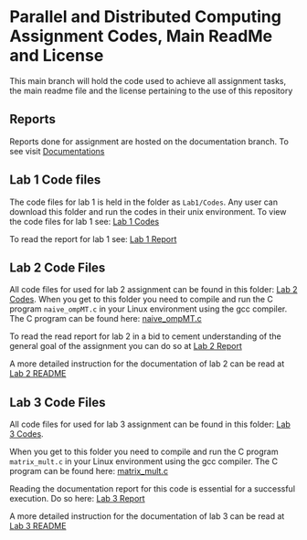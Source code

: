# Parallel and Distributed Computing Assignment Codes, Main ReadMe and License
This main branch will hold the code used to achieve all assignment tasks, the main readme file and the license pertaining to the use of this repository

## Reports
Reports done for assignment are hosted on the documentation branch. To see visit [Documentations](https://github.com/KwekuYamoah/Parallel-and-Distributed-Computing/tree/documentation)

## Lab 1 Code files
The code files for lab 1 is held in the folder as `Lab1/Codes`. Any user can download this folder and run the codes in their unix environment. To view the code files for lab 1 see: [Lab 1 Codes](https://github.com/KwekuYamoah/Parallel-and-Distributed-Computing/tree/main/Lab1/Codes)

To read the report for lab 1 see: [Lab 1 Report](https://github.com/KwekuYamoah/Parallel-and-Distributed-Computing/blob/e0dc0f747d5cdd237bd1aa82770f1b89f798f01e/KwekuYamoah(71712022)-Lab1Report.pdf)

## Lab 2 Code Files
All code files for used for lab 2 assignment can be found in this folder: [Lab 2 Codes](https://github.com/KwekuYamoah/Parallel-and-Distributed-Computing/blob/bcc89d35cdfec830ffd62c2a2f5225424d8a17e3/README.md#L13). When you get to this folder you need to compile and run the C program `naive_ompMT.c` in your Linux environment using the gcc compiler. The C program can be found here: [naive_ompMT.c](https://github.com/KwekuYamoah/Parallel-and-Distributed-Computing/blob/bcc89d35cdfec830ffd62c2a2f5225424d8a17e3/Lab2/naive_ompMT.c#L1)

To read the read report for lab 2 in a bid to cement understanding of the general goal of the assignment you can do so at [Lab 2 Report](https://github.com/KwekuYamoah/Parallel-and-Distributed-Computing/blob/documentation/KwekuYamoah(71712022)-Lab2Report.pdf)

A more detailed instruction for the documentation of lab 2 can be read at [Lab 2 README](https://github.com/KwekuYamoah/Parallel-and-Distributed-Computing/blob/documentation/README.md)

## Lab 3 Code Files
All code files for used for lab 3 assignment can be found in this folder: [Lab 3 Codes](https://github.com/KwekuYamoah/Parallel-and-Distributed-Computing/tree/main/Lab3). 

When you get to this folder you need to compile and run the C program `matrix_mult.c` in your Linux environment using the gcc compiler. The C program can be found here: [matrix_mult.c](https://github.com/KwekuYamoah/Parallel-and-Distributed-Computing/blob/main/Lab3/matrix_mult.c)

Reading the documentation report for this code is essential for a successful execution. Do so here: [Lab 3 Report]()

A more detailed instruction for the documentation of lab 3 can be read at [Lab 3 README]()